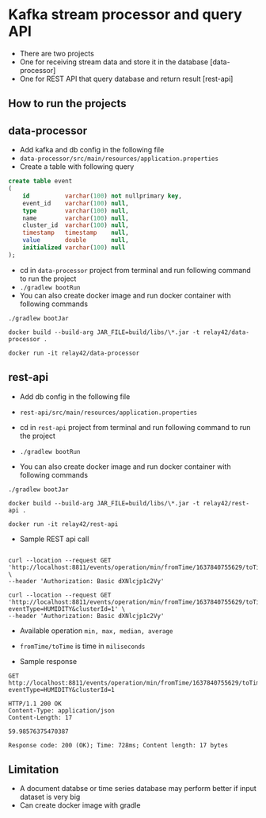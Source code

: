 # Kafka stream processor and query API

- There are two projects
- One for receiving stream data and store it in the database [data-processor]
- One for REST API that query database and return result [rest-api]

## How to run the projects

## data-processor

- Add kafka and db config in the following file
- `data-processor/src/main/resources/application.properties`
- Create a table with following query
```sql
create table event
(
    id          varchar(100) not nullprimary key,
    event_id    varchar(100) null,
    type        varchar(100) null,
    name        varchar(100) null,
    cluster_id  varchar(100) null,
    timestamp   timestamp    null,
    value       double       null,
    initialized varchar(100) null
);
```
- cd in `data-processor` project from terminal and run following command to run the project
- `./gradlew bootRun`
- You can also create docker image and run docker container with following commands
```
./gradlew bootJar

docker build --build-arg JAR_FILE=build/libs/\*.jar -t relay42/data-processor .

docker run -it relay42/data-processor
```

## rest-api

- Add db config in the following file
- `rest-api/src/main/resources/application.properties`
- cd in `rest-api` project from terminal and run following command to run the project
- `./gradlew bootRun`


- You can also create docker image and run docker container with following commands
```
./gradlew bootJar

docker build --build-arg JAR_FILE=build/libs/\*.jar -t relay42/rest-api .

docker run -it relay42/rest-api
```
- Sample REST api call

```

curl --location --request GET 'http://localhost:8811/events/operation/min/fromTime/1637840755629/toTime/1637840775650' \
--header 'Authorization: Basic dXNlcjp1c2Vy'

curl --location --request GET 'http://localhost:8811/events/operation/min/fromTime/1637840755629/toTime/1637840775650?eventType=HUMIDITY&clusterId=1' \
--header 'Authorization: Basic dXNlcjp1c2Vy'

```

- Available operation `min, max, median, average`
- `fromTime/toTime` is time in `miliseconds`

- Sample response
```
GET http://localhost:8811/events/operation/min/fromTime/1637840755629/toTime/1637840775650?eventType=HUMIDITY&clusterId=1

HTTP/1.1 200 OK
Content-Type: application/json
Content-Length: 17

59.98576375470387

Response code: 200 (OK); Time: 728ms; Content length: 17 bytes
```

## Limitation
- A document databse or time series database may perform better if input dataset is very big
- Can create docker image with gradle



